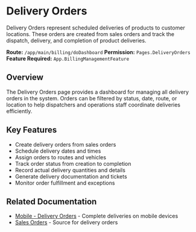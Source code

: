 # Delivery Orders

Delivery Orders represent scheduled deliveries of products to customer locations. These orders are created from sales orders and track the dispatch, delivery, and completion of product deliveries.

**Route:** `/app/main/billing/doDashboard`
**Permission:** `Pages.DeliveryOrders`
**Feature Required:** `App.BillingManagementFeature`

## Overview

The Delivery Orders page provides a dashboard for managing all delivery orders in the system. Orders can be filtered by status, date, route, or location to help dispatchers and operations staff coordinate deliveries efficiently.

## Key Features

* Create delivery orders from sales orders
* Schedule delivery dates and times
* Assign orders to routes and vehicles
* Track order status from creation to completion
* Record actual delivery quantities and details
* Generate delivery documentation and tickets
* Monitor order fulfillment and exceptions

## Related Documentation

* [Mobile - Delivery Orders](../Mobile/DeliveryOrders.md) - Complete deliveries on mobile devices
* [Sales Orders](SalesOrders.md) - Source for delivery orders

